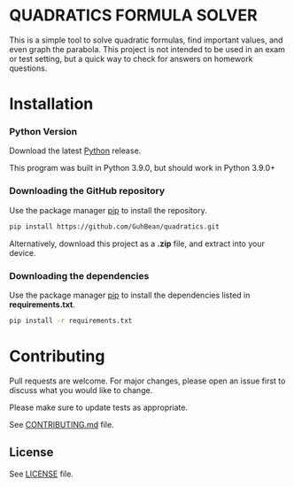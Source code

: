 # QUADRATICS FORMULA SOLVER

This is a simple tool to solve quadratic formulas, find important values, and even graph the parabola. This project is not intended to be used in an exam or test setting, but a quick way to check for answers on homework questions. 

# Installation

### Python Version
Download the latest [Python](https://www.python.org/downloads/) release.

This program was built in Python 3.9.0, but should work in Python 3.9.0+

### Downloading the GitHub repository
Use the package manager [pip](https://pip.pypa.io/en/stable/) to install the repository.

```bash
pip install https://github.com/GuhBean/quadratics.git
```

Alternatively, download this project as a **.zip** file, and extract into your device.

### Downloading the dependencies
Use the package manager [pip](https://pip.pypa.io/en/stable/) to install the dependencies listed in **requirements.txt**.

```bash
pip install -r requirements.txt
```

# Contributing
Pull requests are welcome. For major changes, please open an issue first to discuss what you would like to change.

Please make sure to update tests as appropriate.

See [CONTRIBUTING.md](https://github.com/GuhBean/quadratics/blob/master/CONTRIBUTING.md) file.

## License
See [LICENSE](https://github.com/GuhBean/quadratics/blob/master/LICENSE) file.
